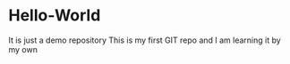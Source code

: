 # Hello-World
It is just a demo repository
This is my first GIT repo and I am learning it by my own
